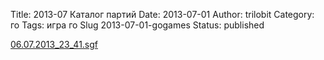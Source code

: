 Title: 2013-07 Каталог партий
Date: 2013-07-01
Author: trilobit
Category: го
Tags: игра го
Slug 2013-07-01-gogames
Status: published


[06.07.2013_23_41.sgf](http://eidogo.com/#url:http://raw.githubusercontent.com/zztrilobit/zztrilobit.github.io/master/sgf/06.07.2013_23_41.sgf)

